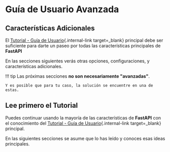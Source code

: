 # Guía de Usuario Avanzada

## Características Adicionales

El [Tutorial - Guía de Usuario](../tutorial/index.md){.internal-link target=_blank} principal debe ser suficiente para darte un paseo por todas las características principales de **FastAPI**

En las secciones siguientes verás otras opciones, configuraciones, y características adicionales.

!!! tip
    Las próximas secciones **no son necesariamente "avanzadas"**.

    Y es posible que para tu caso, la solución se encuentre en una de estas.

## Lee primero el Tutorial

Puedes continuar usando la mayoría de las características de **FastAPI** con el conocimiento del [Tutorial - Guía de Usuario](../tutorial/index.md){.internal-link target=_blank} principal.

En las siguientes secciones se asume que lo has leído y conoces esas ideas principales.
